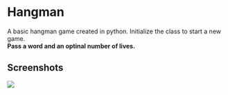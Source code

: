 # Hangman

A basic hangman game created in python. Initialize the class to start a new game. <br> 
**Pass a word and an optinal number of lives.** 

## Screenshots 

![](https://i.imgur.com/FQz0W5p.png?raw=true)
